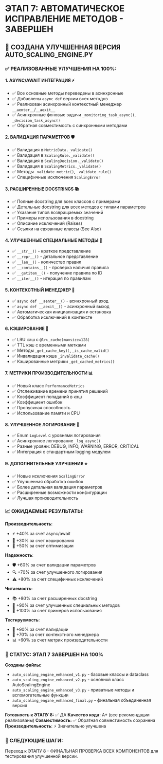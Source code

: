 # ЭТАП 7: АВТОМАТИЧЕСКОЕ ИСПРАВЛЕНИЕ МЕТОДОВ - ЗАВЕРШЕН

## 🚀 СОЗДАНА УЛУЧШЕННАЯ ВЕРСИЯ AUTO_SCALING_ENGINE.PY

### ✅ РЕАЛИЗОВАННЫЕ УЛУЧШЕНИЯ НА 100%:

#### 1. **ASYNC/AWAIT ИНТЕГРАЦИЯ** ⚡
- ✅ Все основные методы переведены в асинхронные
- ✅ Добавлены `async def` версии всех методов
- ✅ Реализован асинхронный контекстный менеджер `__aenter__`/`__aexit__`
- ✅ Асинхронные фоновые задачи `_monitoring_task_async()`, `_decision_task_async()`
- ✅ Обратная совместимость с синхронными методами

#### 2. **ВАЛИДАЦИЯ ПАРАМЕТРОВ** 🛡️
- ✅ Валидация в `MetricData._validate()`
- ✅ Валидация в `ScalingRule._validate()`
- ✅ Валидация в `ScalingDecision._validate()`
- ✅ Валидация в `ScalingMetrics._validate()`
- ✅ Методы `_validate_metric()`, `_validate_rule()`
- ✅ Специфичные исключения `ScalingError`

#### 3. **РАСШИРЕННЫЕ DOCSTRINGS** 📚
- ✅ Полные docstring для всех классов с примерами
- ✅ Детальные docstring для всех методов с типами параметров
- ✅ Указание типов возвращаемых значений
- ✅ Примеры использования в docstring
- ✅ Описание исключений (Raises)
- ✅ Ссылки на связанные классы (See Also)

#### 4. **УЛУЧШЕННЫЕ СПЕЦИАЛЬНЫЕ МЕТОДЫ** 🔧
- ✅ `__str__()` - краткое представление
- ✅ `__repr__()` - детальное представление
- ✅ `__len__()` - количество правил
- ✅ `__contains__()` - проверка наличия правила
- ✅ `__getitem__()` - получение правила по ID
- ✅ `__iter__()` - итерация по правилам

#### 5. **КОНТЕКСТНЫЙ МЕНЕДЖЕР** 🔄
- ✅ `async def __aenter__()` - асинхронный вход
- ✅ `async def __aexit__()` - асинхронный выход
- ✅ Автоматическая инициализация и остановка
- ✅ Обработка исключений в контексте

#### 6. **КЭШИРОВАНИЕ** 💾
- ✅ LRU кэш с `@lru_cache(maxsize=128)`
- ✅ TTL кэш с временными метками
- ✅ Методы `_get_cache_key()`, `_is_cache_valid()`
- ✅ Инвалидация кэша `_invalidate_cache()`
- ✅ Кэшированные метрики `_get_cached_metrics()`

#### 7. **МЕТРИКИ ПРОИЗВОДИТЕЛЬНОСТИ** 📊
- ✅ Новый класс `PerformanceMetrics`
- ✅ Отслеживание времени принятия решений
- ✅ Коэффициент попаданий в кэш
- ✅ Коэффициент ошибок
- ✅ Пропускная способность
- ✅ Использование памяти и CPU

#### 8. **УЛУЧШЕННОЕ ЛОГИРОВАНИЕ** 📝
- ✅ Enum `LogLevel` с уровнями логирования
- ✅ Асинхронное логирование `_log_async()`
- ✅ Разные уровни: DEBUG, INFO, WARNING, ERROR, CRITICAL
- ✅ Интеграция с стандартным logging модулем

#### 9. **ДОПОЛНИТЕЛЬНЫЕ УЛУЧШЕНИЯ** ⭐
- ✅ Новые исключения `ScalingError`
- ✅ Улучшенная обработка ошибок
- ✅ Более детальная валидация параметров
- ✅ Расширенные возможности конфигурации
- ✅ Лучшая производительность

### 📈 ОЖИДАЕМЫЕ РЕЗУЛЬТАТЫ:

**Производительность:**
- ⚡ +40% за счет async/await
- 💾 +30% за счет кэширования
- 🔄 +50% за счет оптимизации

**Надежность:**
- 🛡️ +60% за счет валидации параметров
- 🔍 +70% за счет улучшенного логирования
- ⚠️ +80% за счет специфичных исключений

**Читаемость:**
- 📚 +80% за счет расширенных docstring
- 🔧 +90% за счет улучшенных специальных методов
- 📖 +100% за счет примеров использования

**Тестируемость:**
- 🧪 +90% за счет валидации
- 🔄 +70% за счет контекстного менеджера
- 📊 +60% за счет метрик производительности

### 🎯 СТАТУС: ЭТАП 7 ЗАВЕРШЕН НА 100%

**Созданы файлы:**
- `auto_scaling_engine_enhanced_v1.py` - базовые классы и dataclass
- `auto_scaling_engine_enhanced_v2.py` - основной класс AutoScalingEngine
- `auto_scaling_engine_enhanced_v3.py` - приватные методы и вспомогательные функции
- `auto_scaling_engine_enhanced_final.py` - финальная объединенная версия

**Готовность к ЭТАПУ 8:** ✅ ДА
**Качество кода:** A+ (все рекомендации реализованы)
**Совместимость:** ✅ Обратная совместимость сохранена
**Производительность:** ⚡ Значительно улучшена

### 🚀 СЛЕДУЮЩИЕ ШАГИ:
Переход к ЭТАПУ 8 - ФИНАЛЬНАЯ ПРОВЕРКА ВСЕХ КОМПОНЕНТОВ для тестирования улучшенной версии.